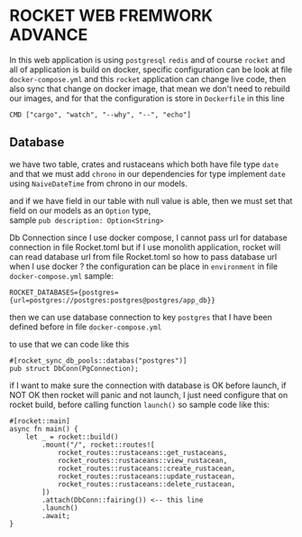 # ROCKET WEB FREMWORK ADVANCE

In this web application is using `postgresql` `redis` and of course `rocket` and all of application is build on docker, specific configuration can be look at file `docker-compose.yml` and this `rocket` application can change live code, then also sync that change on docker image, that mean we don't need to rebuild our images, and for that the configuration is store in `Dockerfile` in this line 
```
CMD ["cargo", "watch", "--why", "--", "echo"]
```

## Database
we have two table, crates and rustaceans which both have file type `date` and that we must add `chrono` in our dependencies for type implement `date` using `NaiveDateTime` from chrono in our models.

and if we have field in our table with null value is able, then we must set that field on our models as an `Option` type, \
sample
`pub description: Option<String>`

Db Connection
since I use docker compose, I cannot pass url for database connection in file Rocket.toml
but if I use monolith application, rocket will can read database url from file Rocket.toml
so how to pass database url when I use docker ?
the configuration can be place in `environment` in file `docker-compose.yml`
sample:
```
ROCKET_DATABASES={postgres={url=postgres://postgres:postgres@postgres/app_db}}
```

then we can use database connection to key `postgres` that I have been defined before in file `docker-compose.yml`

to use that we can code like this
```
#[rocket_sync_db_pools::databas("postgres")]
pub struct DbConn(PgConnection);
```

if I want to make sure the connection with database is OK before launch, if NOT OK then rocket will panic and not launch, I just need configure that on rocket build, before calling function `launch()` 
so sample code like this:
```
#[rocket::main]
async fn main() {
    let _ = rocket::build()
        .mount("/", rocket::routes![
            rocket_routes::rustaceans::get_rustaceans,
            rocket_routes::rustaceans::view_rustacean,
            rocket_routes::rustaceans::create_rustacean,
            rocket_routes::rustaceans::update_rustacean,
            rocket_routes::rustaceans::delete_rustacean,
        ])
        .attach(DbConn::fairing()) <-- this line
        .launch()
        .await;
}
```
